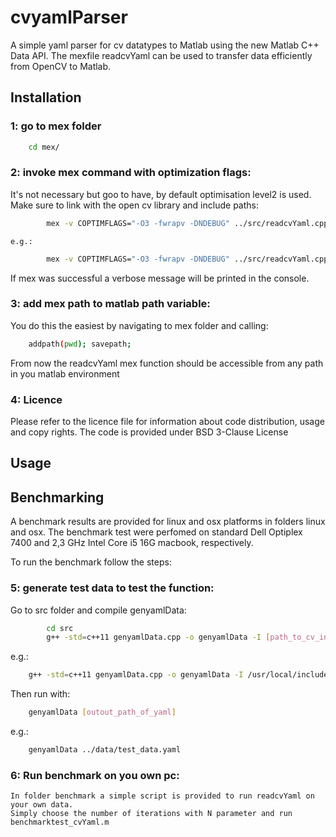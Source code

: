 # cvyamlParser
A simple yaml parser for cv datatypes to Matlab using the new Matlab C++ Data API.
The mexfile readcvYaml can be used to transfer data efficiently from OpenCV to Matlab. 

## Installation 

### 1: go to mex folder

```bash
	cd mex/
```

### 2: invoke mex command with optimization flags:

It's not necessary but goo to have, by default optimisation level2 is used. 
 Make sure to link with the open cv library and include paths:

```bash
		mex -v COPTIMFLAGS="-O3 -fwrapv -DNDEBUG" ../src/readcvYaml.cpp -I [path_to_includes] -L [path_to_lib]
```
	e.g.:

```bash
		mex -v COPTIMFLAGS="-O3 -fwrapv -DNDEBUG" ../src/readcvYaml.cpp -I/usr/local/include/opencv4 -L/usr/local/lib/ -lopencv_core
```
If mex was successful a verbose message will be printed in the console.
	
### 3: add mex path to matlab path variable:

You do this the easiest by navigating to mex folder and calling:

```bash 
	addpath(pwd); savepath;
```
From now the readcvYaml mex function should be accessible from any path in you matlab environment

### 4: Licence 
Please refer to the licence file for information about code distribution, usage and copy rights. The code is provided under BSD 3-Clause License


## Usage


## Benchmarking
 A benchmark results are provided for linux and osx platforms in folders linux and osx. The benchmark test were perfomed on standard Dell Optiplex 7400 and 2,3 GHz Intel Core i5 16G macbook, respectively. 

 To run the benchmark follow the steps:

### 5: generate test data to test the function:

Go to src folder and compile genyamlData:

```bash
		cd src
		g++ -std=c++11 genyamlData.cpp -o genyamlData -I [path_to_cv_includes] [opencv_core_lib]
```
e.g.: 

```bash
	g++ -std=c++11 genyamlData.cpp -o genyamlData -I /usr/local/include/opencv4 -lopencv_core
```
Then run with: 

```bash
 	genyamlData [outout_path_of_yaml] 
```
e.g.: 

```bash
 	genyamlData ../data/test_data.yaml
```

### 6: Run benchmark on you own pc:
	In folder benchmark a simple script is provided to run readcvYaml on your own data.
	Simply choose the number of iterations with N parameter and run benchmarktest_cvYaml.m



